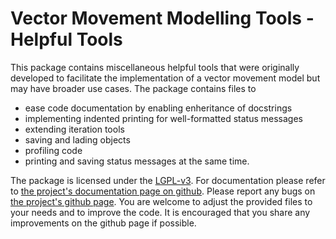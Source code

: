 # Vector Movement Modelling Tools - Helpful Tools

This package contains miscellaneous helpful tools that were originally developed 
to facilitate the implementation of a vector movement model but may have broader 
use cases. The package contains files to 

 - ease code documentation by enabling enheritance of docstrings
 - implementing indented printing for well-formatted status messages
 - extending iteration tools
 - saving and lading objects
 - profiling code
 - printing and saving status messages at the same time.

The package is licensed under the [LGPL-v3][LGPL]. For documentation please refer to
[the project's documentation page on github][DOC]. Please report any bugs on 
[the project's github page][GIT]. You are welcome to adjust the provided
files to your needs and to improve the code. It is encouraged that you share any 
improvements on the github page if possible.

[LGPL]: https://opensource.org/licenses/lgpl-3.0.html
[DOC]: https://vemomoto.github.io/vemomoto_core
[GIT]: https://github.com/vemomoto/vemomoto/